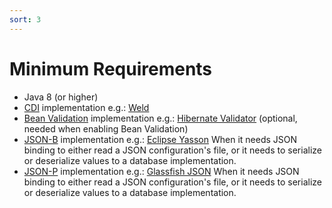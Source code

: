 ```yaml
---
sort: 3
---
```


# Minimum Requirements

- Java 8 (or higher)
- [CDI](https://jcp.org/en/jsr/detail?id=365) implementation e.g.: [Weld](http://weld.cdi-spec.org/)
- [Bean Validation](https://jcp.org/en/jsr/detail?id=380) implementation e.g.: [Hibernate Validator](http://beanvalidation.org/2.0/) (optional, needed when enabling Bean Validation)
- [JSON-B](https://jcp.org/en/jsr/detail?id=367) implementation e.g.: [Eclipse Yasson](http://json-b.net/) When it needs JSON binding to either read a JSON configuration's file, or it needs to serialize or deserialize values to a database implementation.
- [JSON-P](https://jcp.org/en/jsr/detail?id=374) implementation e.g.: [Glassfish JSON](https://javaee.github.io/jsonp/) When it needs JSON binding to either read a JSON configuration's file, or it needs to serialize or deserialize values to a database implementation.
